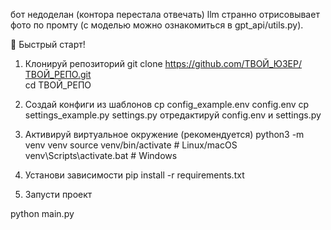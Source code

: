 бот недоделан (контора перестала отвечать)
llm странно отрисовывает фото по промту (с моделью можно ознакомиться в gpt_api/utils.py).

🚀 Быстрый старт!

1. Клонируй репозиторий
git clone https://github.com/ТВОЙ_ЮЗЕР/ТВОЙ_РЕПО.git<br>
cd ТВОЙ_РЕПО

2. Создай конфиги из шаблонов
cp config_example.env config.env
cp settings_example.py settings.py
отредактируй config.env и settings.py

3. Активируй виртуальное окружение (рекомендуется)
python3 -m venv venv
source venv/bin/activate   # Linux/macOS
venv\Scripts\activate.bat  # Windows

4. Установи зависимости
pip install -r requirements.txt

5. Запусти проект

python main.py
